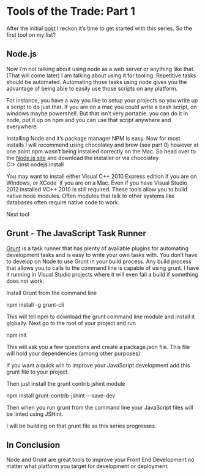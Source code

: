 <!--
id: 59330283022
link: http://kevinisom.info/post/59330283022/tools-of-the-trade-part-1
slug: tools-of-the-trade-part-1
date: Mon Aug 26 2013 08:45:25 GMT+1200 (NZST)
raw: {"blog_name":"kevinisom","id":59330283022,"post_url":"http://kevinisom.info/post/59330283022/tools-of-the-trade-part-1","slug":"tools-of-the-trade-part-1","type":"text","date":"2013-08-25 20:45:25 GMT","timestamp":1377463525,"state":"published","format":"html","reblog_key":"HfpFFlCF","tags":[],"short_url":"http://tmblr.co/Zw68YytGN4OE","highlighted":[],"note_count":0,"title":"Tools of the Trade: Part 1","body":"<p>After the initial <a href=\"http://kevinisom.info/post/58814792167/tools-of-the-trade-part-0\" target=\"_blank\">post</a> I reckon it&#8217;s time to get started with this series. So the first tool on my list? </p>\n<h2>Node.js</h2>\n<p>Now I&#8217;m not talking about using node as a web server or anything like that. (That will come later) I am talking about using it for tooling. Repetitive tasks should be automated. Automating those tasks using node gives you the advantage of being able to easily use those scripts on any platform. </p>\n<p>For instance, you have a way you like to setup your projects so you write up a script to do just that. If you are on a mac you could write a bash script, on windows maybe powershell. But that isn&#8217;t very portable. you can do it in node, put it up on npm and you can use that script anywhere and everywhere. </p>\n<p>Installing Node and it&#8217;s package manager NPM is easy. Now for most installs I will recommend using chocolatey and brew (see part 0) however at one point npm wasn&#8217;t being installed correctly on the Mac. So head over to the <a href=\"http://nodejs.org/\" target=\"_blank\">Node.js site</a> and download the installer or via chocolatey<br/><span>C:&#62; cinst nodejs.install</span></p>\n<p>You may want to install either Visual C++ 2010 Express edition if you are on Windows, or XCode  if you are on a Mac. Even if you have Visual Studio 2012 installed VC++ 2010 is still required. These tools allow you to build native node modules. Often modules that talk to other systems like databases often require native code to work.</p>\n<p>Next tool</p>\n<h2>Grunt - The JavaScript Task Runner</h2>\n<p><a href=\"http://gruntjs.com/\" target=\"_blank\">Grunt</a> is a task runner that has plenty of available plugins for automating development tasks and is easy to write your own tasks with. You don&#8217;t have to develop on Node to use Grunt in your build process. Any build process that allows you to calls to the command line is capable of using grunt. I have it running in Visual Studio projects where it will even fail a build if something does not work.</p>\n<p>Install Grunt from the command line</p>\n<p>npm install -g grunt-cli</p>\n<p>This will tell npm to download the grunt command line module and install it globally. Next go to the root of your project and run</p>\n<p>npm init</p>\n<p>This will ask you a few questions and create a package.json file. This file will hold your dependencies (among other purposes) </p>\n<p>If you want a quick win to improve your JavaScript development add this grunt file to your project.</p>\n<script src=\"https://gist.github.com/Kevnz/6332153.js\" type=\"text/javascript\"></script><p>Then just install the grunt contrib jshint module</p>\n<p>npm install grunt-contrib-jshint &#8212;save-dev</p>\n<p>Then when you run grunt from the command line your JavaScript files will be linted using JSHint.</p>\n<p>I will be building on that grunt file as this series progresses.</p>\n<h2>In Conclusion</h2>\n<p>Node and Grunt are great tools to improve your Front End Development no matter what platform you target for development or deployment.</p>"}
publish: 2013-08-026
tags: 
title: Tools of the Trade: Part 1
-->


Tools of the Trade: Part 1
==========================

After the initial
[post](http://kevinisom.info/post/58814792167/tools-of-the-trade-part-0) I
reckon it’s time to get started with this series. So the first tool on
my list? 

Node.js
-------

Now I’m not talking about using node as a web server or anything like
that. (That will come later) I am talking about using it for tooling.
Repetitive tasks should be automated. Automating those tasks using node
gives you the advantage of being able to easily use those scripts on any
platform. 

For instance, you have a way you like to setup your projects so you
write up a script to do just that. If you are on a mac you could write a
bash script, on windows maybe powershell. But that isn’t very portable.
you can do it in node, put it up on npm and you can use that script
anywhere and everywhere. 

Installing Node and it’s package manager NPM is easy. Now for most
installs I will recommend using chocolatey and brew (see part 0) however
at one point npm wasn’t being installed correctly on the Mac. So head
over to the [Node.js site](http://nodejs.org/) and download the
installer or via chocolatey\
<span>C:\> cinst nodejs.install</span>

You may want to install either Visual C++ 2010 Express edition if you
are on Windows, or XCode  if you are on a Mac. Even if you have Visual
Studio 2012 installed VC++ 2010 is still required. These tools allow you
to build native node modules. Often modules that talk to other systems
like databases often require native code to work.

Next tool

Grunt - The JavaScript Task Runner
----------------------------------

[Grunt](http://gruntjs.com/) is a task runner that has plenty of
available plugins for automating development tasks and is easy to write
your own tasks with. You don’t have to develop on Node to use Grunt in
your build process. Any build process that allows you to calls to the
command line is capable of using grunt. I have it running in Visual
Studio projects where it will even fail a build if something does not
work.

Install Grunt from the command line

npm install -g grunt-cli

This will tell npm to download the grunt command line module and install
it globally. Next go to the root of your project and run

npm init

This will ask you a few questions and create a package.json file. This
file will hold your dependencies (among other purposes) 

If you want a quick win to improve your JavaScript development add this
grunt file to your project.

Then just install the grunt contrib jshint module

npm install grunt-contrib-jshint —save-dev

Then when you run grunt from the command line your JavaScript files will
be linted using JSHint.

I will be building on that grunt file as this series progresses.

In Conclusion
-------------

Node and Grunt are great tools to improve your Front End Development no
matter what platform you target for development or deployment.


